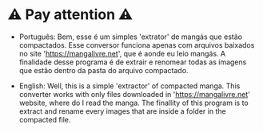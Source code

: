 # :warning: Pay attention :warning:

* Português: Bem, esse é um simples 'extrator' de mangás que estão compactados. Esse conversor funciona apenas com arquivos baixados no site 'https://mangalivre.net', que é aonde eu leio mangás. A finalidade desse programa é de extrair e renomear todas as imagens que estão dentro da pasta do arquivo compactado.

* English: Well, this is a simple 'extractor' of compacted manga. This converter works with only files downloaded in 'https://mangalivre.net' website, where do I read the manga. The finallity of this program is to extract and rename every images that are inside a folder in the compacted file.
